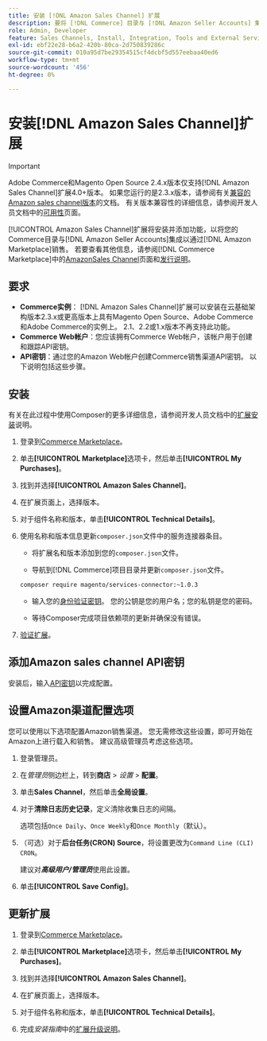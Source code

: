```yaml
---
title: 安装 [!DNL Amazon Sales Channel] 扩展
description: 要将 [!DNL Commerce] 目录与 [!DNL Amazon Seller Accounts] 集成并通过 [!DNL Amazon Marketplace]销售，请下载并安装AmazonSales Channel扩展。
role: Admin, Developer
feature: Sales Channels, Install, Integration, Tools and External Services
exl-id: ebf22e28-b6a2-420b-80ca-2d750839286c
source-git-commit: 010a95d7be29354515cf4dcbf5d557eebaa40ed6
workflow-type: tm+mt
source-wordcount: '456'
ht-degree: 0%

---
```


# 安装[!DNL Amazon Sales Channel]扩展

>[!IMPORTANT]
>
>Adobe Commerce和Magento Open Source 2.4.x版本仅支持[!DNL Amazon Sales Channel]扩展4.0+版本。 如果您运行的是2.3.x版本，请参阅有关[兼容的Amazon sales channel版本](https://docs.magento.com/user-guide/v2.3/sales-channels/amazon/amazon-sales-channel.html)的文档。 有关版本兼容性的详细信息，请参阅开发人员文档中的[可用性](https://experienceleague.adobe.com/docs/commerce-operations/release/product-availability.html)页面。

[!UICONTROL Amazon Sales Channel]扩展将安装并添加功能，以将您的Commerce目录与[!DNL Amazon Seller Accounts]集成以通过[!DNL Amazon Marketplace]销售。 若要查看其他信息，请参阅[!DNL Commerce Marketplace]中的[AmazonSales Channel](https://marketplace.magento.com/magento-module-amazon.html)页面和[发行说明](release-notes.md)。

## 要求

- **Commerce实例**： [!DNL Amazon Sales Channel]扩展可以安装在云基础架构版本2.3.x或更高版本上具有Magento Open Source、Adobe Commerce和Adobe Commerce的实例上。 2.1、2.2或1.x版本不再支持此功能。
- **Commerce Web帐户**：您应该拥有Commerce Web帐户，该帐户用于创建和跟踪API密钥。
- **API密钥**：通过您的Amazon Web帐户创建Commerce销售渠道API密钥。 以下说明包括这些步骤。

## 安装

有关在此过程中使用Composer的更多详细信息，请参阅开发人员文档中的[扩展安装](https://experienceleague.adobe.com/docs/commerce-operations/installation-guide/tutorials/extensions.html)说明。

1. 登录到[Commerce Marketplace](https://marketplace.magento.com/customer/account/)。

1. 单击&#x200B;**[!UICONTROL Marketplace]**&#x200B;选项卡，然后单击&#x200B;**[!UICONTROL My Purchases]**。

1. 找到并选择&#x200B;**[!UICONTROL Amazon Sales Channel]**。

1. 在扩展页面上，选择版本。

1. 对于组件名称和版本，单击&#x200B;**[!UICONTROL Technical Details]**。

1. 使用名称和版本信息更新`composer.json`文件中的服务连接器条目。

   - 将扩展名和版本添加到您的`composer.json`文件。

   - 导航到[!DNL Commerce]项目目录并更新`composer.json`文件。

   ```bash
   composer require magento/services-connector:~1.0.3
   ```

   - 输入您的[身份验证密钥](https://experienceleague.adobe.com/docs/commerce-operations/installation-guide/prerequisites/authentication-keys.html)。 您的公钥是您的用户名；您的私钥是您的密码。

   - 等待Composer完成项目依赖项的更新并确保没有错误。

1. [验证扩展](https://experienceleague.adobe.com/docs/commerce-operations/installation-guide/tutorials/extensions.html)。

## 添加Amazon sales channel API密钥

安装后，输入[API密钥](./amazon-verify-api-key.md)以完成配置。

## 设置Amazon渠道配置选项

您可以使用以下选项配置Amazon销售渠道。 您无需修改这些设置，即可开始在Amazon上进行载入和销售。 建议高级管理员考虑这些选项。

1. 登录管理员。

1. 在&#x200B;_管理员_&#x200B;侧边栏上，转到&#x200B;**商店** > _设置_ > **配置**。

1. 单击&#x200B;**Sales Channel**，然后单击&#x200B;**全局设置**。

1. 对于&#x200B;**清除日志历史记录**，定义清除收集日志的间隔。

   选项包括`Once Daily`、`Once Weekly`和`Once Monthly`（默认）。

1. （可选）对于&#x200B;**后台任务(CRON) Source**，将设置更改为`Command Line (CLI) CRON`。

   建议对&#x200B;**_高级用户/管理员_**&#x200B;使用此设置。

1. 单击&#x200B;**[!UICONTROL Save Config]**。

## 更新扩展

1. 登录到[Commerce Marketplace](https://marketplace.magento.com/customer/account/)。

1. 单击&#x200B;**[!UICONTROL Marketplace]**&#x200B;选项卡，然后单击&#x200B;**[!UICONTROL My Purchases]**。

1. 找到并选择&#x200B;**[!UICONTROL Amazon Sales Channel]**。

1. 在扩展页面上，选择版本。

1. 对于组件名称和版本，单击&#x200B;**[!UICONTROL Technical Details]**。

1. 完成&#x200B;_安装指南_&#x200B;中的[扩展升级说明](https://experienceleague.adobe.com/docs/commerce-operations/installation-guide/tutorials/extensions.html)。

